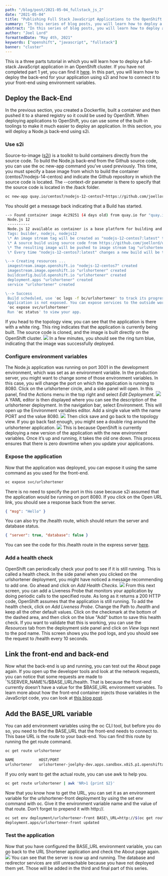 ```yaml
---
path: "/blog/post/2021-05-04_fullstack_js_2"
date: "2021-05-04"
title: "Publishing Full Stack JavaScript Applications to the OpenShift Developer Sandbox (p.2)"
summary: "In this series of blog posts, you will learn how to deploy a full-stack JavaScript application in an OpenShift cluster. Starting from a source code, you will take an application that runs locally and deploy it in the Developer Sandbox. "
abstract: "In this series of blog posts, you will learn how to deploy a full-stack JavaScript application in an OpenShift cluster. Starting from a source code, you will take an application that runs locally and deploy it in the Developer Sandbox. "
author: "Joel Lord"
formattedDate: "May 4th, 2021"
keywords: ["openshift", "javascript", "fullstack"]
banner: "cluster"
---
```

This is a three parts tutorial in which you will learn how to deploy a full-stack JavaScript application in an OpenShift cluster. If you have not completed part 1 yet, you can find it [here](https://javascripteverything.com/blog/post/2021-05-04_fullstack_js_1). In this part, you will learn how to deploy the back-end for your application using s2i and how to connect it to your front-end using environment variables.

## Deploy the Back-End

In the previous section, you created a Dockerfile, built a container and then pushed it to a shared registry so it could be used by OpenShift. When deploying applications to OpenShift, you can use some of the built-in toolings to make it much easier to deploy an application. In this section, you will deploy a Node.js back-end using s2i.

### Use s2i

Source-to-image ([s2i](https://github.com/openshift/source-to-image)) is a toolkit to build containers directly from the source code. To build the Node.js back-end from the Github source code, you can use the oc new-app command you’ve used previously. This time, you must specify a base image from which to build the container (centos7/nodejs-14-centos) and indicate the Github repository in which the source code is located. The --context-dir parameter is there to specify that the source code is located in the /back folder.

```bash
oc new-app quay.io/centos7/nodejs-12-centos7~https://github.com/joellord/urlshortener --context-dir=back
```

You should get a message back indicating that a Build has started.

```bash
--> Found container image 4c29251 (4 days old) from quay.io for "quay.io/centos7/nodejs-12-centos7"
 Node.js 12
 ----------
 Node.js 12 available as container is a base platform for building and running various Node.js 12 applications and frameworks. Node.js is a platform built on Chrome's JavaScript runtime for easily building fast, scalable network applications. Node.js uses an event-driven, non-blocking I/O model that makes it lightweight and efficient, perfect for data-intensive real-time applications that run across distributed devices.
 Tags: builder, nodejs, nodejs12
 \* An image stream tag will be created as "nodejs-12-centos7:latest" that will track the source image
 \* A source build using source code from https://github.com/joellord/urlshortener will be created
 \* The resulting image will be pushed to image stream tag "urlshortener:latest"
 \* Every time "nodejs-12-centos7:latest" changes a new build will be triggered

\--> Creating resources ...
 imagestream.image.openshift.io "nodejs-12-centos7" created
 imagestream.image.openshift.io "urlshortener" created
 buildconfig.build.openshift.io "urlshortener" created
 deployment.apps "urlshortener" created
 service "urlshortener" created

\--> Success
 Build scheduled, use 'oc logs -f bc/urlshortener' to track its progress.
 Application is not exposed. You can expose services to the outside world by executing one or more of the commands below:
 'oc expose svc/urlshortener'
 Run 'oc status' to view your app.
```

If you head to the topology view, you can see that the application is there with a white ring. This ring indicates that the application is currently being built. The source code is cloned, and the image is built directly on the OpenShift cluster. ![](building.png) In a few minutes, you should see the ring turn blue, indicating that the image was successfully deployed.

### Configure environment variables

The Node.js application was running on port 3001 in the development environment, which was set as an environment variable. In the production server, you might want to change some of those environment variables. In this case, you will change the port on which the application is running to 8080. Click on the urlshortener circle, and a side panel will open. In this panel, find the Actions menu in the top right and select _Edit Deployment_. ![](edit-deployment.png) A YAML editor is then displayed where you can see the description of the urlshortener deployment. In the navigation bar, select Environment. This will open up the Environment variables editor. Add a single value with the name PORT and the value 8080. ![](env-var-edit.png) Then click save and go back to the topology view. If you go back fast enough, you might see a double ring around the urlshortener application. ![](double-ring.png) This is because OpenShift is currently deploying a new version of the application with the new environment variables. Once it’s up and running, it takes the old one down. This process ensures that there is zero downtime when you update your applications.

### Expose the application

Now that the application was deployed, you can expose it using the same command as you used for the front-end.

```bash
oc expose svc/urlshortener
```

There is no need to specify the port in this case because s2i assumed that the application would be running on port 8080. If you click on the Open URL link, you should see a response back from the server.

```json
{ "msg": "Hello" }
```

You can also try the /health route, which should return the server and database status.

```json
{ "server": true, "database": false }
```

You can see the code for this /health route in the express server [here](https://github.com/joellord/urlshortener/blob/main/back/routes/index.js#L15-L20).

### Add a health check

OpenShift can periodically check your pod to see if it is still running. This is called a health check. In the side panel when you clicked on the urlshortener deployment, you might have noticed a message recommending to add one. Go ahead and click on _Add Health Checks_. ![](add-health-check.png) From this next screen, you can add a Liveness Probe that monitors your application by doing periodic calls to the specified route. As long as it returns a 200 HTTP code, OpenShift assumes that the application is still running. To add the health check, click on _Add Liveness Probe_. Change the Path to _/health_ and keep all the other default values. Click on the checkmark at the bottom of the dashed area, and then click on the blue "Add" button to save this health check. If you want to validate that this is working, you can use the _Resources_ tab from the deployment side panel and click on _View logs_ next to the pod name. This screen shows you the pod logs, and you should see the request to /health every 10 seconds.  

## Link the front-end and back-end

Now what the back-end is up and running, you can test out the About page again. If you open up the developer tools and look at the network requests, you can notice that some requests are made to \`%SERVER\_NAME%/$BASE\_URL/health. That is because the front-end currently doesn’t have a value for the $BASE\_URL environment variables. To learn more about how the front-end container injects those variables in the JavaScript code, you can look at [this blog post](https://github.com/joellord/frontend-containers).

## Add the BASE\_URL variable

You can add environment variables using the oc CLI tool, but before you do so, you need to find the BASE\_URL that the front-end needs to connect to. This base URL is the route to your back-end. You can find this route by running the get route command.

```bash
oc get route urlshortener

NAME           HOST/PORT                                                         PATH   SERVICES       PORT       TERMINATION   WILDCARD
urlshortener   urlshortener-joelphy-dev.apps.sandbox.x8i5.p1.openshiftapps.com          urlshortener   8080-tcp                 None
```

If you only want to get the actual route, you can use awk to help you. 

```bash
oc get route urlshortener | awk 'NR>1 {print $2}' 
```

Now that you know how to get the URL, you can set it as an environment variable for the urlshortener-front deployment by using the set env command with oc. Give it the environment variable name and the value of that route. Don’t forget to prepend it with http://.

```bash
oc set env deployment/urlshortener-front BASE\_URL=http://$(oc get route urlshortener | awk 'NR>1 {print $2}')
deployment.apps/urlshortener-front updated
```

### Test the application

Now that you have configured the BASE\_URL environment variable, you can go back to the URL Shortener application and check the About page again. ![](server-up.png) You can see that the server is now up and running. The database and redirector services are still unreachable because you have not deployed them yet. Those will be added in the third and final part of this series.